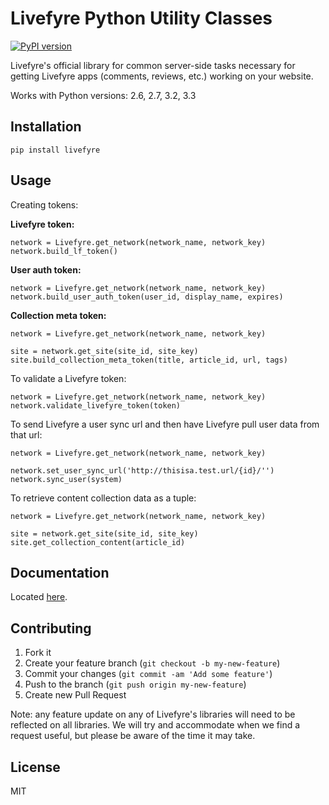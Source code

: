 # Livefyre Python Utility Classes
[![PyPI version](https://badge.fury.io/py/livefyre.png)](http://badge.fury.io/py/livefyre)

Livefyre's official library for common server-side tasks necessary for getting Livefyre apps (comments, reviews, etc.) working on your website.

Works with Python versions: 2.6, 2.7, 3.2, 3.3

## Installation

    pip install livefyre

## Usage

Creating tokens:

**Livefyre token:**
    
    network = Livefyre.get_network(network_name, network_key)
    network.build_lf_token()

**User auth token:**

    network = Livefyre.get_network(network_name, network_key)
    network.build_user_auth_token(user_id, display_name, expires)

**Collection meta token:**

    network = Livefyre.get_network(network_name, network_key)

    site = network.get_site(site_id, site_key)
    site.build_collection_meta_token(title, article_id, url, tags)

To validate a Livefyre token:

    network = Livefyre.get_network(network_name, network_key)
    network.validate_livefyre_token(token)

To send Livefyre a user sync url and then have Livefyre pull user data from that url:

    network = Livefyre.get_network(network_name, network_key)
    
    network.set_user_sync_url('http://thisisa.test.url/{id}/'')
    network.sync_user(system)
        
To retrieve content collection data as a tuple:

    network = Livefyre.get_network(network_name, network_key)
    
    site = network.get_site(site_id, site_key)
    site.get_collection_content(article_id)

## Documentation

Located [here](answers.livefyre.com/libraries).

## Contributing

1. Fork it
2. Create your feature branch (`git checkout -b my-new-feature`)
3. Commit your changes (`git commit -am 'Add some feature'`)
4. Push to the branch (`git push origin my-new-feature`)
5. Create new Pull Request

Note: any feature update on any of Livefyre's libraries will need to be reflected on all libraries. We will try and accommodate when we find a request useful, but please be aware of the time it may take.

## License

MIT